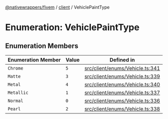 [@nativewrappers/fivem](../../README.md) / [client](../README.md) / VehiclePaintType

# Enumeration: VehiclePaintType

## Enumeration Members

| Enumeration Member | Value | Defined in |
| ------ | ------ | ------ |
| `Chrome` | `5` | [src/client/enums/Vehicle.ts:341](https://github.com/nativewrappers/fivem/blob/a98996c0c5fa01724c4f2137e7528f7f3c03bc27/src/client/enums/Vehicle.ts#L341) |
| `Matte` | `3` | [src/client/enums/Vehicle.ts:339](https://github.com/nativewrappers/fivem/blob/a98996c0c5fa01724c4f2137e7528f7f3c03bc27/src/client/enums/Vehicle.ts#L339) |
| `Metal` | `4` | [src/client/enums/Vehicle.ts:340](https://github.com/nativewrappers/fivem/blob/a98996c0c5fa01724c4f2137e7528f7f3c03bc27/src/client/enums/Vehicle.ts#L340) |
| `Metallic` | `1` | [src/client/enums/Vehicle.ts:337](https://github.com/nativewrappers/fivem/blob/a98996c0c5fa01724c4f2137e7528f7f3c03bc27/src/client/enums/Vehicle.ts#L337) |
| `Normal` | `0` | [src/client/enums/Vehicle.ts:336](https://github.com/nativewrappers/fivem/blob/a98996c0c5fa01724c4f2137e7528f7f3c03bc27/src/client/enums/Vehicle.ts#L336) |
| `Pearl` | `2` | [src/client/enums/Vehicle.ts:338](https://github.com/nativewrappers/fivem/blob/a98996c0c5fa01724c4f2137e7528f7f3c03bc27/src/client/enums/Vehicle.ts#L338) |

